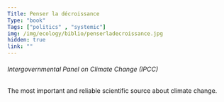 ```yaml
---
Title: Penser la décroissance
Type: "book"
Tags: ["politics" , "systemic"]
img: /img/ecology/biblio/penserladecroissance.jpg
hidden: true
link: ""
---
```


###### Intergovernmental Panel on Climate Change (IPCC)

The most important and reliable scientific source about climate change.